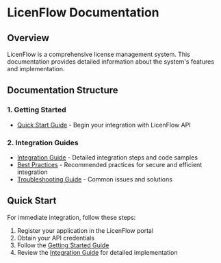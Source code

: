 # LicenFlow Documentation

## Overview
LicenFlow is a comprehensive license management system. This documentation provides detailed information about the system's features and implementation.

## Documentation Structure

### 1. Getting Started
- [Quick Start Guide](docs/guides/getting-started.md) - Begin your integration with LicenFlow API

### 2. Integration Guides
- [Integration Guide](docs/guides/integration.md) - Detailed integration steps and code samples
- [Best Practices](docs/guides/best-practices.md) - Recommended practices for secure and efficient integration
- [Troubleshooting Guide](docs/guides/troubleshooting.md) - Common issues and solutions

## Quick Start
For immediate integration, follow these steps:

1. Register your application in the LicenFlow portal
2. Obtain your API credentials
3. Follow the [Getting Started Guide](docs/guides/getting-started.md)
4. Review the [Integration Guide](docs/guides/integration.md) for detailed implementation
